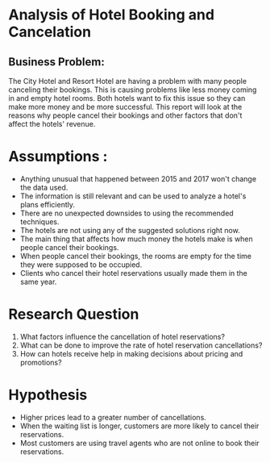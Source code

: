# Analysis of Hotel Booking and Cancelation
## Business Problem:
The City Hotel and Resort Hotel are having a problem with many people canceling their bookings. This is causing problems like less money coming in and empty hotel rooms. Both hotels want to fix this issue so they can make more money and be more successful. This report will look at the reasons why people cancel their bookings and other factors that don't affect the hotels' revenue.

# Assumptions :
- Anything unusual that happened between 2015 and 2017 won't change the data used.
- The information is still relevant and can be used to analyze a hotel's plans efficiently.
- There are no unexpected downsides to using the recommended techniques.
- The hotels are not using any of the suggested solutions right now.
- The main thing that affects how much money the hotels make is when people cancel their bookings.
- When people cancel their bookings, the rooms are empty for the time they were supposed to be occupied.
- Clients who cancel their hotel reservations usually made them in the same year.

# Research Question
1. What factors influence the cancellation of hotel reservations?
1. What can be done to improve the rate of hotel reservation cancellations?
1. How can hotels receive help in making decisions about pricing and promotions?

# Hypothesis

- Higher prices lead to a greater number of cancellations.
- When the waiting list is longer, customers are more likely to cancel their reservations.
- Most customers are using travel agents who are not online to book their reservations.
